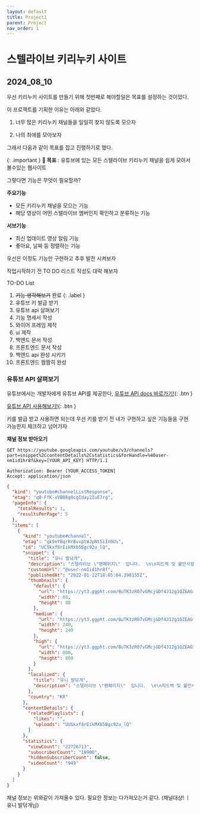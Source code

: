 ```yaml
---
layout: default
title: Project1
parent: Project
nav_order: 1
---
```


# 스텔라이브 키리누키 사이트

## 2024_08_10

우선 키리누키 사이트를 만들기 위해 첫번째로 해야할일은 목표를 설정하는 것이었다.

이 프로젝트를 기획한 이유는 아래와 같았다.

1. 너무 많은 키리누키 채널들을 일일히 찾지 않도록 모으자

2. 나의 최애를 모아보자

그래서 다음과 같이 목표를 잡고 진행하기로 했다.

{: .important }
**🎯 목표** : 유튜브에 있는 모든 스텔라이브 키리누키 채널을 쉽게 모아서 볼수있는 웹사이트

그렇다면 기능은 무엇이 필요할까?

**주요기능**

- 모든 키리누키 채널을 모으는 기능
- 해당 영상이 어떤 스텔라이브 멤버인지 확인하고 분류하는 기능

**서브기능**

- 최신 업데이트 영상 알림 기능
- 좋아요, 날짜 등 정렬하는 기능

우선은 이정도 기능만 구현하고 추후 발전 시켜보자

작업시작하기 전 TO DO 리스트 작성도 대략 해보자

TO-DO List

1. ~~기능 생각해보기~~
   완료
   {: .label }
2. 유튜브 키 발급 받기
3. 유튜브 api 살펴보기
4. 기능 명세서 작성
5. 와이어 프레임 제작
6. ui 제작
7. 백엔드 문서 작성
8. 프론트엔드 문서 작성
9. 백엔드 api 완성 시키기
10. 프론트엔드 짬짬히 완성

### 유튜브 API 살펴보기

유튜브에서는 개발자에게 유튜브 API를 제공한다,
[유튜브 API docs 바로가기!](https://developers.google.com/youtube/v3/getting-started?hl=ko#%EC%98%88-2){: .btn }

[유튜브 API 사용해보기!](https://developers.google.com/youtube/v3/docs/channels/list?apix=true&hl=ko&apix_params=%7B%22part%22%3A%5B%22snippet%2CcontentDetails%2Cstatistics%22%5D%2C%22forHandle%22%3A%22%40user-nm1id1hr8f%22%7D){: .btn }

키를 발급 받고 사용하면 되는데 우선 키를 받기 전 내가 구현하고 싶은 기능들을 구현 가능한지 체크하고 넘어가자

**채널 정보 받아오기**

```http
GET https://youtube.googleapis.com/youtube/v3/channels?part=snippet%2CcontentDetails%2Cstatistics&forHandle=%40user-nm1id1hr8f&key=[YOUR_API_KEY] HTTP/1.1

Authorization: Bearer [YOUR_ACCESS_TOKEN]
Accept: application/json
```

```json
{
  "kind": "youtube#channelListResponse",
  "etag": "q8-FfK-xVBO8g8cgIday2IuE7rg",
  "pageInfo": {
    "totalResults": 1,
    "resultsPerPage": 5
  },
  "items": [
    {
      "kind": "youtube#channel",
      "etag": "gk9nYBqrRrBvvptWJpNt5iIn0Us",
      "id": "UCSkxf8rEikMXb5Bgc92u_lQ",
      "snippet": {
        "title": "유니 발닦개",
        "description": "스텔라이브 \"팬페이지\"  입니다.  \n\n피드백 및 불만사항등등 : djdejd235@gmail.com \n",
        "customUrl": "@user-nm1id1hr8f",
        "publishedAt": "2022-01-22T18:05:04.398155Z",
        "thumbnails": {
          "default": {
            "url": "https://yt3.ggpht.com/BuTK3zR07vGMcjGDf4J12g1QZEAGf_hti7Q4O4vSpCY5z4eOGQgV1_7viGm-Q5VUmxGLGelKa_0=s88-c-k-c0x00ffffff-no-rj",
            "width": 88,
            "height": 88
          },
          "medium": {
            "url": "https://yt3.ggpht.com/BuTK3zR07vGMcjGDf4J12g1QZEAGf_hti7Q4O4vSpCY5z4eOGQgV1_7viGm-Q5VUmxGLGelKa_0=s240-c-k-c0x00ffffff-no-rj",
            "width": 240,
            "height": 240
          },
          "high": {
            "url": "https://yt3.ggpht.com/BuTK3zR07vGMcjGDf4J12g1QZEAGf_hti7Q4O4vSpCY5z4eOGQgV1_7viGm-Q5VUmxGLGelKa_0=s800-c-k-c0x00ffffff-no-rj",
            "width": 800,
            "height": 800
          }
        },
        "localized": {
          "title": "유니 발닦개",
          "description": "스텔라이브 \"팬페이지\"  입니다.  \n\n피드백 및 불만사항등등 : djdejd235@gmail.com \n"
        },
        "country": "KR"
      },
      "contentDetails": {
        "relatedPlaylists": {
          "likes": "",
          "uploads": "UUSkxf8rEikMXb5Bgc92u_lQ"
        }
      },
      "statistics": {
        "viewCount": "22726713",
        "subscriberCount": "18900",
        "hiddenSubscriberCount": false,
        "videoCount": "949"
      }
    }
  ]
}
```

채널 정보는 위와같이 가져올수 있다. 필요한 정보는 다가져오는거 같다. (채널대상! ㅣ 유니 발닦개님)
